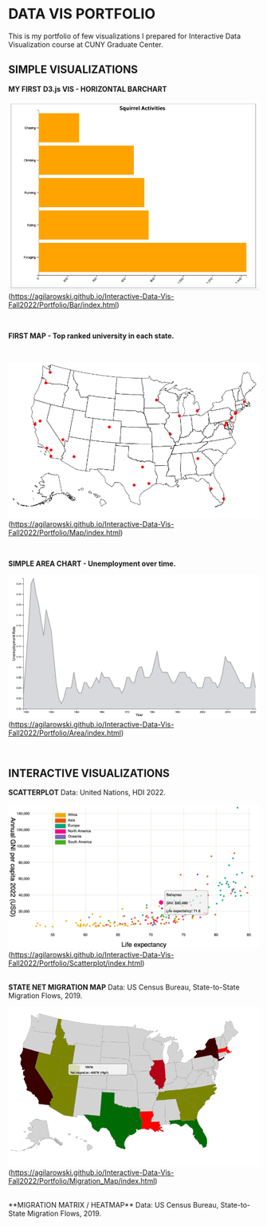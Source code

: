 # DATA VIS PORTFOLIO

This is my portfolio of few visualizations I prepared for Interactive Data Visualization course at CUNY Graduate Center.
<br>

## SIMPLE VISUALIZATIONS

**MY FIRST D3.js VIS - HORIZONTAL BARCHART**

![Horizontal Barchart](Bar/Bar_chart.png)(https://agilarowski.github.io/Interactive-Data-Vis-Fall2022/Portfolio/Bar/index.html)

<br>

**FIRST MAP - Top ranked university in each state.**

<br>

![US Universities Map](Map/Simple_map.png)(https://agilarowski.github.io/Interactive-Data-Vis-Fall2022/Portfolio/Map/index.html)

<br>

**SIMPLE AREA CHART - Unemployment over time.**

![Unemployment Area Time Series](Area/Area_chart.png)(https://agilarowski.github.io/Interactive-Data-Vis-Fall2022/Portfolio/Area/index.html)

<br>

## INTERACTIVE VISUALIZATIONS

**SCATTERPLOT** Data: United Nations, HDI 2022.

![Interactive Scatterplot](Scatterplot/Scatterplot.png)(https://agilarowski.github.io/Interactive-Data-Vis-Fall2022/Portfolio/Scatterplot/index.html)
<br>
<br>

**STATE NET MIGRATION MAP** Data: US Census Bureau, State-to-State Migration Flows, 2019.

![Net Migration Map](Migration_Map/Migration_map.png)(https://agilarowski.github.io/Interactive-Data-Vis-Fall2022/Portfolio/Migration_Map/index.html)

<br>
**MIGRATION MATRIX / HEATMAP** Data: US Census Bureau, State-to-State Migration Flows, 2019.


